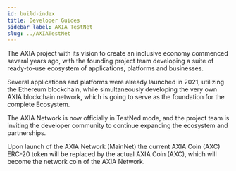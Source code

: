 ```yaml
---
id: build-index
title: Developer Guides
sidebar_label: AXIA TestNet
slug: ../AXIATestNet
---
```

The AXIA project with its vision to create an inclusive economy commenced several years ago, with the founding project team developing a suite of  ready-to-use ecosystem of applications, platforms and businesses. 

Several applications and platforms were already launched in 2021, utilizing the Ethereum blockchain, while simultaneously developing the very own AXIA blockchain network, which is going to serve as the foundation for the complete Ecosystem. 

The AXIA Network is now officially in TestNed mode, and the project team is inviting the developer community to continue expanding the ecosystem and partnerships. 

Upon launch of the AXIA Network (MainNet) the current AXIA Coin (AXC) ERC-20 token will be replaced by the actual AXIA Coin (AXC), which will become the network coin of the AXIA Network.
